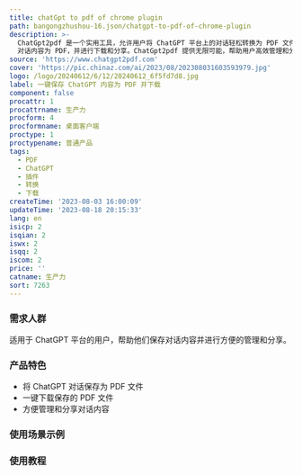 ```yaml
---
title: chatGpt to pdf of chrome plugin
path: bangongzhushou-16.json/chatgpt-to-pdf-of-chrome-plugin
description: >-
  ChatGpt2pdf 是一个实用工具，允许用户将 ChatGPT 平台上的对话轻松转换为 PDF 文件。通过安装插件，用户可以方便地保存 ChatGPT
  对话内容为 PDF，并进行下载和分享。ChatGpt2pdf 提供无限可能，帮助用户高效管理和分享创意和灵感。
source: 'https://www.chatgpt2pdf.com'
cover: 'https://pic.chinaz.com/ai/2023/08/202308031603593979.jpg'
logo: /logo/20240612/6/12/20240612_6f5fd7d8.jpg
label: 一键保存 ChatGPT 内容为 PDF 并下载
component: false
procattr: 1
procattrname: 生产力
procform: 4
procformname: 桌面客户端
proctype: 1
proctypename: 普通产品
tags:
  - PDF
  - ChatGPT
  - 插件
  - 转换
  - 下载
createTime: '2023-08-03 16:00:09'
updateTime: '2023-08-18 20:15:33'
lang: en
isicp: 2
isqian: 2
iswx: 2
isqq: 2
iscom: 2
price: ''
catname: 生产力
sort: 7263
---
```




### 需求人群
适用于 ChatGPT 平台的用户，帮助他们保存对话内容并进行方便的管理和分享。

### 产品特色
- 将 ChatGPT 对话保存为 PDF 文件
- 一键下载保存的 PDF 文件
- 方便管理和分享对话内容

### 使用场景示例


### 使用教程


  

